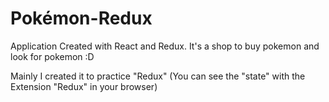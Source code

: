 # Pokémon-Redux

Application Created with React and Redux. It's a shop to buy pokemon and look for pokemon :D

Mainly I created it to practice "Redux" (You can see the "state" with the Extension "Redux" in your browser)
